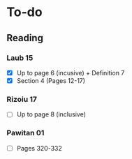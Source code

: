 # To-do 

## Reading

### Laub 15
- [X] Up to page 6 (incusive) + Definition 7
- [X] Section 4 (Pages 12-17)

### Rizoiu 17
- [ ] Up to page 8 (inclusive)

### Pawitan 01
- [ ] Pages 320-332

